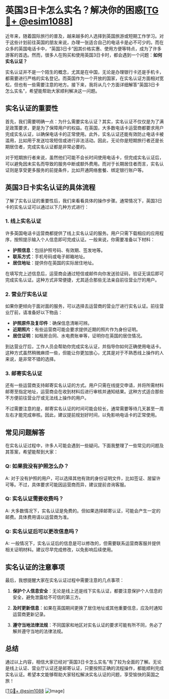 # 英国3日卡怎么实名？解决你的困惑[[TG💪+ @esim1088](https://t.me/s/esim1088)]

近年来，随着国际旅行的普及，越来越多的人选择到英国旅游或短期工作学习。对于这些计划前往英国的朋友来说，办理一张适合自己的电话卡是必不可少的。而在众多的英国电话卡中，“英国3日卡”因其价格实惠、使用方便等特点，成为了许多游客的首选。然而，很多人在购买和使用英国3日卡时，都会遇到一个问题：**如何实名认证？**

实名认证并不是一个陌生的概念，尤其是在中国，无论是办理银行卡还是手机卡，都需要进行严格的实名登记。而英国作为一个开放的国家，在实名认证方面相对宽松，但也有一些需要注意的地方。接下来，我将从几个方面详细解答“英国3日卡怎么实名”，希望能帮助大家顺利解决这一问题。

## 实名认证的重要性

首先，我们需要明确一点：为什么需要实名认证？其实，实名认证不仅仅是为了满足政策要求，更是为了保障用户的权益。在英国，大多数电话卡运营商都要求用户完成实名认证，以确保电话卡的正常使用。此外，实名认证还能有效防止电话卡被滥用，比如用于发送垃圾短信或进行非法活动。因此，无论你是短期旅行者还是长期居住者，完成实名认证都是非常必要的。

对于短期旅行者来说，虽然他们可能不会长时间使用电话卡，但完成实名认证后，可以避免因未实名而导致的服务中断或额外费用。而对于长期居住者而言，实名认证则是享受更多服务的前提条件，比如开通网络套餐、绑定银行账户等。

## 英国3日卡实名认证的具体流程

了解了实名认证的重要性后，我们来看看具体的操作步骤。通常情况下，英国3日卡的实名认证可以通过以下几种方式进行：

### 1. 线上实名认证

许多英国电话卡运营商都提供了线上实名认证的服务。用户只需下载相应的应用程序，按照提示输入个人信息即可完成认证。一般来说，你需要准备以下材料：

- **护照信息**：包括护照号码、有效期、签发地等。
- **联系方式**：手机号码或电子邮箱地址。
- **居住地址**：提供你在英国的实际居住地址。

在填写完上述信息后，运营商会通过短信或邮件向你发送验证码，验证无误后即可完成实名认证。这种方式非常便捷，尤其适合那些无法亲自前往营业厅的用户。

### 2. 营业厅实名认证

如果你更倾向于面对面的服务，可以选择去运营商的营业厅进行实名认证。前往营业厅前，请准备好以下物品：

- **护照原件及复印件**：确保信息清晰可辨。
- **近期照片**：有些运营商可能会要求提供近期的照片作为身份证明。
- **居住证明**：如租房合同、水电费账单等，证明你在英国的居住情况。

到达营业厅后，工作人员会帮助你完成实名认证，并指导你如何正确使用电话卡。这种方式虽然稍微麻烦一些，但能让你更加放心，尤其是对于不熟悉线上操作的人来说，是非常不错的选择。

### 3. 邮寄实名认证

还有一些运营商支持邮寄实名认证的方式。用户只需在线提交申请，并将所需材料邮寄至指定地址，运营商会在收到材料后进行审核并通知结果。这种方式适合那些不方便前往营业厅或无法线上操作的用户。

不过需要注意的是，邮寄实名认证的时间可能会较长，通常需要等待几天甚至一周左右才能完成审核。因此，建议提前规划好时间，以免影响电话卡的正常使用。

## 常见问题解答

在实名认证过程中，许多人可能会遇到一些疑问。下面我整理了一些常见的问题及其答案，希望能帮到大家：

### Q: 如果我没有护照怎么办？

A: 对于没有护照的用户，可以选择其他有效的身份证明文件，比如签证、居留许可等。不过，具体要求可能因运营商而异，建议提前咨询客服。

### Q: 实名认证需要收费吗？

A: 大多数情况下，实名认证是免费的。但如果选择邮寄认证，可能会产生一定的邮费。具体费用请以运营商为准。

### Q: 实名认证后可以更改信息吗？

A: 一般情况下，实名认证后的信息是可以修改的，但需要联系运营商客服并提供相关证明材料。建议尽早完成修改，以免影响后续使用。

## 实名认证的注意事项

最后，我想提醒大家在实名认证过程中需要注意的几点事项：

1. **保护个人信息安全**：无论是线上还是线下实名认证，都要注意保护个人信息的安全，避免泄露给不可信的第三方。
   
2. **及时更新信息**：如果在英国期间更换了居住地址或其他重要信息，应及时通知运营商更新记录。

3. **遵守当地法律法规**：不同国家和地区对实名认证的要求可能有所不同，务必了解并遵守当地的法律法规。

## 总结

通过以上内容，相信大家已经对“英国3日卡怎么实名”有了较为全面的了解。无论是线上认证、营业厅认证还是邮寄认证，只要按照正确的流程操作，都能顺利完成实名认证。希望本文能够帮助大家轻松解决实名认证的问题，享受愉快的英国之旅！

[[TG💪+ @esim1088](https://t.me/s/esim1088) ![Image](https://i.postimg.cc/4NQfJmqS/Snipaste-2025-05-13-00-14-12.png)]